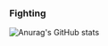 ### Fighting


![Anurag's GitHub stats](https://github-readme-stats.vercel.app/api?username=YJunsoo&show_icons=true&theme=radical)
